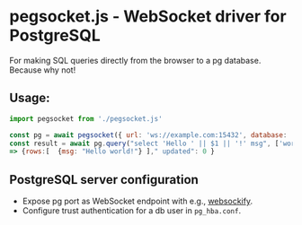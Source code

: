 # pegsocket.js - WebSocket driver for PostgreSQL

For making SQL queries directly from the browser to a pg database. Because why not!

## Usage:
```js
import pegsocket from './pegsocket.js'

const pg = await pegsocket({ url: 'ws://example.com:15432', database: 'web', user: 'browser' });
const result = await pg.query("select 'Hello ' || $1 || '!' msg", ['world']);
=> {rows:[  {msg: "Hello world!"} ]," updated": 0 }
```

## PostgreSQL server configuration

 * Expose pg port as WebSocket endpoint with e.g., [websockify](https://github.com/novnc/websockify).
 * Configure trust authentication for a db user in ```pg_hba.conf```.
